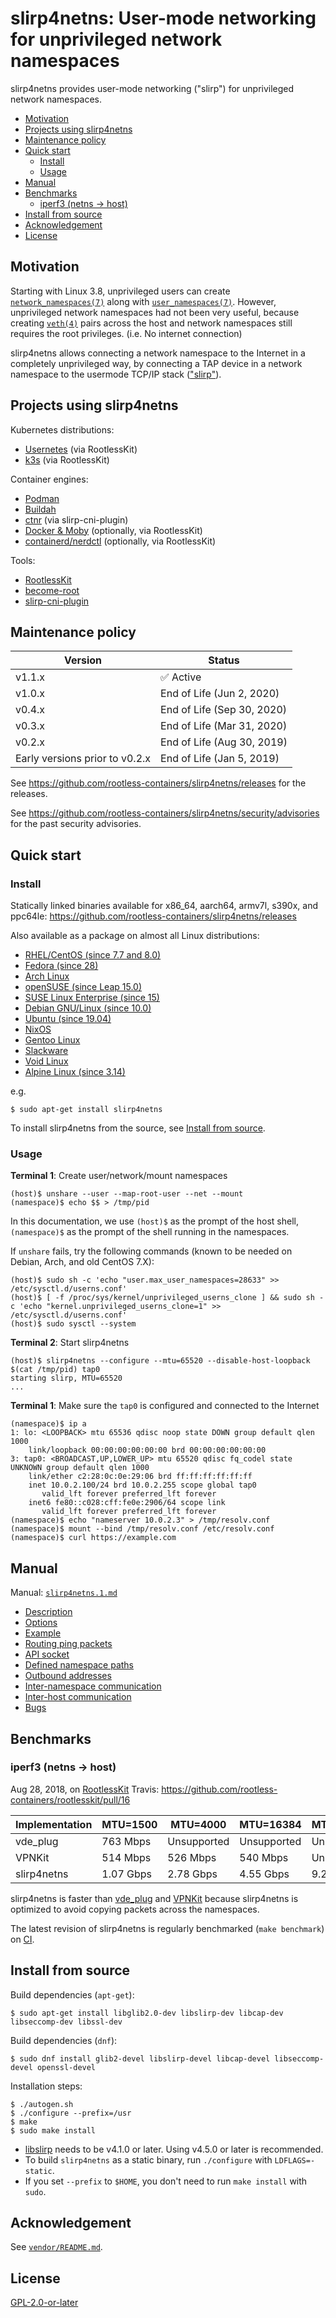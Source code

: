 # slirp4netns: User-mode networking for unprivileged network namespaces

slirp4netns provides user-mode networking ("slirp") for unprivileged network namespaces.

<!-- START doctoc generated TOC please keep comment here to allow auto update -->
<!-- DON'T EDIT THIS SECTION, INSTEAD RE-RUN doctoc TO UPDATE -->


- [Motivation](#motivation)
- [Projects using slirp4netns](#projects-using-slirp4netns)
- [Maintenance policy](#maintenance-policy)
- [Quick start](#quick-start)
  - [Install](#install)
  - [Usage](#usage)
- [Manual](#manual)
- [Benchmarks](#benchmarks)
  - [iperf3 (netns -> host)](#iperf3-netns---host)
- [Install from source](#install-from-source)
- [Acknowledgement](#acknowledgement)
- [License](#license)

<!-- END doctoc generated TOC please keep comment here to allow auto update -->

## Motivation

Starting with Linux 3.8, unprivileged users can create [`network_namespaces(7)`](http://man7.org/linux/man-pages/man7/network_namespaces.7.html) along with [`user_namespaces(7)`](http://man7.org/linux/man-pages/man7/user_namespaces.7.html).
However, unprivileged network namespaces had not been very useful, because creating [`veth(4)`](http://man7.org/linux/man-pages/man4/veth.4.html) pairs across the host and network namespaces still requires the root privileges. (i.e. No internet connection)

slirp4netns allows connecting a network namespace to the Internet in a completely unprivileged way, by connecting a TAP device in a network namespace to the usermode TCP/IP stack (["slirp"](https://gitlab.freedesktop.org/slirp/libslirp)).

## Projects using slirp4netns

Kubernetes distributions:
* [Usernetes](https://github.com/rootless-containers/usernetes) (via RootlessKit)
* [k3s](https://k3s.io) (via RootlessKit)

Container engines:
* [Podman](https://github.com/containers/libpod)
* [Buildah](https://github.com/containers/buildah)
* [ctnr](https://github.com/mgoltzsche/ctnr) (via slirp-cni-plugin)
* [Docker & Moby](https://get.docker.com/rootless) (optionally, via RootlessKit)
* [containerd/nerdctl](https://github.com/containerd/nerdctl) (optionally, via RootlessKit)

Tools:
* [RootlessKit](https://github.com/rootless-containers/rootlesskit)
* [become-root](https://github.com/giuseppe/become-root)
* [slirp-cni-plugin](https://github.com/mgoltzsche/slirp-cni-plugin)

## Maintenance policy

Version                        | Status
-------------------------------|------------------------------------------------------------------------
v1.1.x                         | :white_check_mark: Active
v1.0.x                         | End of Life (Jun  2, 2020)
v0.4.x                         | End of Life (Sep 30, 2020)
v0.3.x                         | End of Life (Mar 31, 2020)
v0.2.x                         | End of Life (Aug 30, 2019)
Early versions prior to v0.2.x | End of Life (Jan  5, 2019)

See https://github.com/rootless-containers/slirp4netns/releases for the releases.

See https://github.com/rootless-containers/slirp4netns/security/advisories for the past security advisories.

## Quick start

### Install

Statically linked binaries available for x86\_64, aarch64, armv7l, s390x, and ppc64le: https://github.com/rootless-containers/slirp4netns/releases

Also available as a package on almost all Linux distributions:
* [RHEL/CentOS (since 7.7 and 8.0)](https://pkgs.org/search/?q=slirp4netns)
* [Fedora (since 28)](https://src.fedoraproject.org/rpms/slirp4netns)
* [Arch Linux](https://www.archlinux.org/packages/community/x86_64/slirp4netns/)
* [openSUSE (since Leap 15.0)](https://build.opensuse.org/package/show/openSUSE%3AFactory/slirp4netns)
* [SUSE Linux Enterprise (since 15)](https://build.opensuse.org/package/show/devel%3Akubic/slirp4netns)
* [Debian GNU/Linux (since 10.0)](https://packages.debian.org/buster/slirp4netns)
* [Ubuntu (since 19.04)](https://packages.ubuntu.com/search?keywords=slirp4netns)
* [NixOS](https://github.com/NixOS/nixpkgs/tree/master/pkgs/tools/networking/slirp4netns)
* [Gentoo Linux](https://packages.gentoo.org/packages/app-emulation/slirp4netns)
* [Slackware](https://git.slackbuilds.org/slackbuilds/tree/network/slirp4netns)
* [Void Linux](https://github.com/void-linux/void-packages/tree/master/srcpkgs/slirp4netns)
* [Alpine Linux (since 3.14)](https://pkgs.alpinelinux.org/packages?name=slirp4netns)

e.g.

```console
$ sudo apt-get install slirp4netns
```

To install slirp4netns from the source, see [Install from source](#install-from-source).

### Usage

**Terminal 1**: Create user/network/mount namespaces

```console
(host)$ unshare --user --map-root-user --net --mount
(namespace)$ echo $$ > /tmp/pid
```

In this documentation, we use `(host)$` as the prompt of the host shell, `(namespace)$` as the prompt of the shell running in the namespaces.

If `unshare` fails, try the following commands (known to be needed on Debian, Arch, and old CentOS 7.X):

```console
(host)$ sudo sh -c 'echo "user.max_user_namespaces=28633" >> /etc/sysctl.d/userns.conf'
(host)$ [ -f /proc/sys/kernel/unprivileged_userns_clone ] && sudo sh -c 'echo "kernel.unprivileged_userns_clone=1" >> /etc/sysctl.d/userns.conf'
(host)$ sudo sysctl --system
```

**Terminal 2**: Start slirp4netns

```console
(host)$ slirp4netns --configure --mtu=65520 --disable-host-loopback $(cat /tmp/pid) tap0
starting slirp, MTU=65520
...
```

**Terminal 1**: Make sure the `tap0` is configured and connected to the Internet

```console
(namespace)$ ip a
1: lo: <LOOPBACK> mtu 65536 qdisc noop state DOWN group default qlen 1000
    link/loopback 00:00:00:00:00:00 brd 00:00:00:00:00:00
3: tap0: <BROADCAST,UP,LOWER_UP> mtu 65520 qdisc fq_codel state UNKNOWN group default qlen 1000
    link/ether c2:28:0c:0e:29:06 brd ff:ff:ff:ff:ff:ff
    inet 10.0.2.100/24 brd 10.0.2.255 scope global tap0
       valid_lft forever preferred_lft forever
    inet6 fe80::c028:cff:fe0e:2906/64 scope link
       valid_lft forever preferred_lft forever
(namespace)$ echo "nameserver 10.0.2.3" > /tmp/resolv.conf
(namespace)$ mount --bind /tmp/resolv.conf /etc/resolv.conf
(namespace)$ curl https://example.com
```

## Manual

Manual: [`slirp4netns.1.md`](slirp4netns.1.md)

* [Description](./slirp4netns.1.md#description)
* [Options](./slirp4netns.1.md#options)
* [Example](./slirp4netns.1.md#example)
* [Routing ping packets](./slirp4netns.1.md#routing-ping-packets)
* [API socket](./slirp4netns.1.md#api-socket)
* [Defined namespace paths](./slirp4netns.1.md#defined-namespace-paths)
* [Outbound addresses](./slirp4netns.1.md#outbound-addresses)
* [Inter-namespace communication](./slirp4netns.1.md#inter-namespace-communication)
* [Inter-host communication](./slirp4netns.1.md#inter-host-communication)
* [Bugs](./slirp4netns.1.md#bugs)

## Benchmarks

### iperf3 (netns -> host)

Aug 28, 2018, on [RootlessKit](https://github.com/rootless-containers/rootlesskit) Travis: https://github.com/rootless-containers/rootlesskit/pull/16

Implementation |  MTU=1500  |  MTU=4000  |  MTU=16384  |  MTU=65520
---------------|------------|------------|-------------|------------
vde_plug       |  763 Mbps  |Unsupported | Unsupported | Unsupported
VPNKit         |  514 Mbps  |  526 Mbps  |   540 Mbps  | Unsupported
slirp4netns    | 1.07 Gbps  | 2.78 Gbps  |  4.55 Gbps  |  9.21 Gbps

slirp4netns is faster than [vde_plug](https://github.com/rd235/vdeplug_slirp) and [VPNKit](https://github.com/moby/vpnkit) because slirp4netns is optimized to avoid copying packets across the namespaces.

The latest revision of slirp4netns is regularly benchmarked (`make benchmark`) on [CI](https://github.com/rootless-containers/slirp4netns/actions?query=workflow%3AMain).

## Install from source

Build dependencies (`apt-get`):

```console
$ sudo apt-get install libglib2.0-dev libslirp-dev libcap-dev libseccomp-dev libssl-dev
```

Build dependencies (`dnf`):

```console
$ sudo dnf install glib2-devel libslirp-devel libcap-devel libseccomp-devel openssl-devel
```

Installation steps:

```console
$ ./autogen.sh
$ ./configure --prefix=/usr
$ make
$ sudo make install
```

* [libslirp](https://gitlab.freedesktop.org/slirp/libslirp) needs to be v4.1.0 or later. Using v4.5.0 or later is recommended.
* To build `slirp4netns` as a static binary, run `./configure` with `LDFLAGS=-static`.
* If you set `--prefix` to `$HOME`, you don't need to run `make install` with `sudo`.

## Acknowledgement
See [`vendor/README.md`](./vendor/README.md).

## License
[GPL-2.0-or-later](COPYING)
